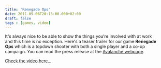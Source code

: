 ```yaml
---
title: 'Renegade Ops'
date: 2011-05-06T20:13:00.000+02:00
draft: false
tags : [games, video]
---
```


It's always nice to be able to show the things you're involved with at work and this time is no exception. Here's a teaser trailer for our game **Renegade Ops** which is a topdown shooter with both a single player and a co-op campaign. You can read the press release at the [Avalanche webpage](http://www.avalanchestudios.se/start/11-04-05/SEGA_and_Avalanche_Studios_join_forces_to_create_new_IP_Renegade_Ops.aspx).  
  
[Check the video here...](http://www.dailymotion.com/video/xijiee_renegade-ops-teaser-trailer_videogames)